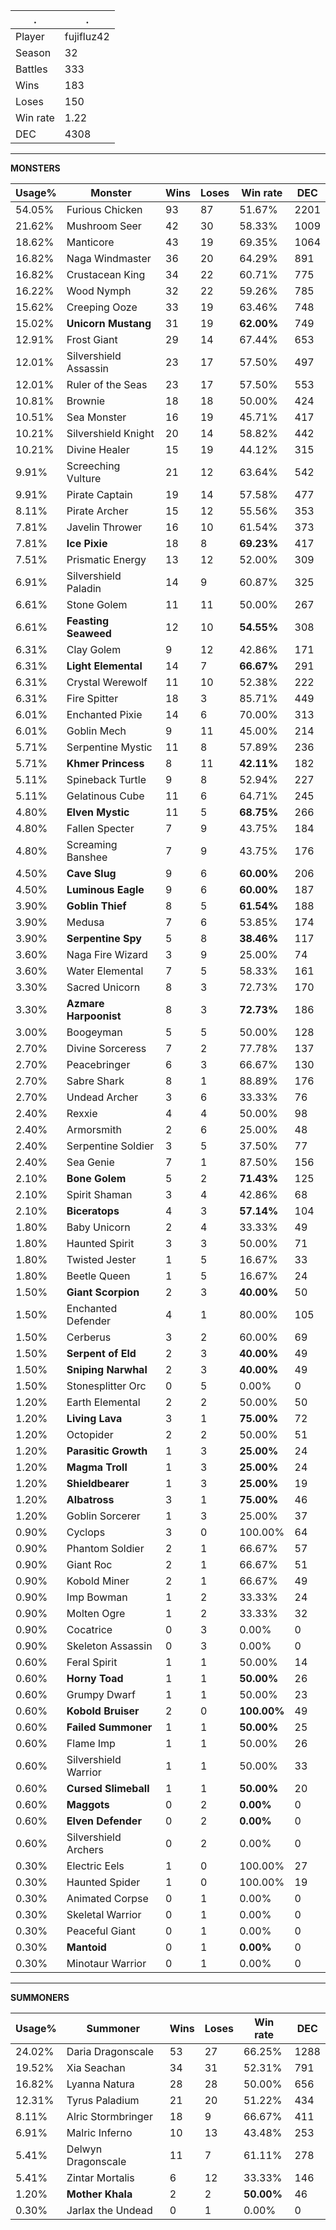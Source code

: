 .|.
|-|-
Player|fujifluz42
Season|32
Battles|333
Wins|183
Loses|150
Win rate|1.22
DEC|4308

---
**MONSTERS**

Usage%|Monster|Wins|Loses|Win rate|DEC|
-|-|-|-|-|-|
54.05%|Furious Chicken|93|87|51.67%|2201|
21.62%|Mushroom Seer|42|30|58.33%|1009|
18.62%|Manticore|43|19|69.35%|1064|
16.82%|Naga Windmaster|36|20|64.29%|891|
16.82%|Crustacean King|34|22|60.71%|775|
16.22%|Wood Nymph|32|22|59.26%|785|
15.62%|Creeping Ooze|33|19|63.46%|748|
15.02%|**Unicorn Mustang**|31|19|**62.00%**|749|
12.91%|Frost Giant|29|14|67.44%|653|
12.01%|Silvershield Assassin|23|17|57.50%|497|
12.01%|Ruler of the Seas|23|17|57.50%|553|
10.81%|Brownie|18|18|50.00%|424|
10.51%|Sea Monster|16|19|45.71%|417|
10.21%|Silvershield Knight|20|14|58.82%|442|
10.21%|Divine Healer|15|19|44.12%|315|
9.91%|Screeching Vulture|21|12|63.64%|542|
9.91%|Pirate Captain|19|14|57.58%|477|
8.11%|Pirate Archer|15|12|55.56%|353|
7.81%|Javelin Thrower|16|10|61.54%|373|
7.81%|**Ice Pixie**|18|8|**69.23%**|417|
7.51%|Prismatic Energy|13|12|52.00%|309|
6.91%|Silvershield Paladin|14|9|60.87%|325|
6.61%|Stone Golem|11|11|50.00%|267|
6.61%|**Feasting Seaweed**|12|10|**54.55%**|308|
6.31%|Clay Golem|9|12|42.86%|171|
6.31%|**Light Elemental**|14|7|**66.67%**|291|
6.31%|Crystal Werewolf|11|10|52.38%|222|
6.31%|Fire Spitter|18|3|85.71%|449|
6.01%|Enchanted Pixie|14|6|70.00%|313|
6.01%|Goblin Mech|9|11|45.00%|214|
5.71%|Serpentine Mystic|11|8|57.89%|236|
5.71%|**Khmer Princess**|8|11|**42.11%**|182|
5.11%|Spineback Turtle|9|8|52.94%|227|
5.11%|Gelatinous Cube|11|6|64.71%|245|
4.80%|**Elven Mystic**|11|5|**68.75%**|266|
4.80%|Fallen Specter|7|9|43.75%|184|
4.80%|Screaming Banshee|7|9|43.75%|176|
4.50%|**Cave Slug**|9|6|**60.00%**|206|
4.50%|**Luminous Eagle**|9|6|**60.00%**|187|
3.90%|**Goblin Thief**|8|5|**61.54%**|188|
3.90%|Medusa|7|6|53.85%|174|
3.90%|**Serpentine Spy**|5|8|**38.46%**|117|
3.60%|Naga Fire Wizard|3|9|25.00%|74|
3.60%|Water Elemental|7|5|58.33%|161|
3.30%|Sacred Unicorn|8|3|72.73%|170|
3.30%|**Azmare Harpoonist**|8|3|**72.73%**|186|
3.00%|Boogeyman|5|5|50.00%|128|
2.70%|Divine Sorceress|7|2|77.78%|137|
2.70%|Peacebringer|6|3|66.67%|130|
2.70%|Sabre Shark|8|1|88.89%|176|
2.70%|Undead Archer|3|6|33.33%|76|
2.40%|Rexxie|4|4|50.00%|98|
2.40%|Armorsmith|2|6|25.00%|48|
2.40%|Serpentine Soldier|3|5|37.50%|77|
2.40%|Sea Genie|7|1|87.50%|156|
2.10%|**Bone Golem**|5|2|**71.43%**|125|
2.10%|Spirit Shaman|3|4|42.86%|68|
2.10%|**Biceratops**|4|3|**57.14%**|104|
1.80%|Baby Unicorn|2|4|33.33%|49|
1.80%|Haunted Spirit|3|3|50.00%|71|
1.80%|Twisted Jester|1|5|16.67%|33|
1.80%|Beetle Queen|1|5|16.67%|24|
1.50%|**Giant Scorpion**|2|3|**40.00%**|50|
1.50%|Enchanted Defender|4|1|80.00%|105|
1.50%|Cerberus|3|2|60.00%|69|
1.50%|**Serpent of Eld**|2|3|**40.00%**|49|
1.50%|**Sniping Narwhal**|2|3|**40.00%**|49|
1.50%|Stonesplitter Orc|0|5|0.00%|0|
1.20%|Earth Elemental|2|2|50.00%|50|
1.20%|**Living Lava**|3|1|**75.00%**|72|
1.20%|Octopider|2|2|50.00%|51|
1.20%|**Parasitic Growth**|1|3|**25.00%**|24|
1.20%|**Magma Troll**|1|3|**25.00%**|24|
1.20%|**Shieldbearer**|1|3|**25.00%**|19|
1.20%|**Albatross**|3|1|**75.00%**|46|
1.20%|Goblin Sorcerer|1|3|25.00%|37|
0.90%|Cyclops|3|0|100.00%|64|
0.90%|Phantom Soldier|2|1|66.67%|57|
0.90%|Giant Roc|2|1|66.67%|51|
0.90%|Kobold Miner|2|1|66.67%|49|
0.90%|Imp Bowman|1|2|33.33%|24|
0.90%|Molten Ogre|1|2|33.33%|32|
0.90%|Cocatrice|0|3|0.00%|0|
0.90%|Skeleton Assassin|0|3|0.00%|0|
0.60%|Feral Spirit|1|1|50.00%|14|
0.60%|**Horny Toad**|1|1|**50.00%**|26|
0.60%|Grumpy Dwarf|1|1|50.00%|23|
0.60%|**Kobold Bruiser**|2|0|**100.00%**|49|
0.60%|**Failed Summoner**|1|1|**50.00%**|25|
0.60%|Flame Imp|1|1|50.00%|26|
0.60%|Silvershield Warrior|1|1|50.00%|33|
0.60%|**Cursed Slimeball**|1|1|**50.00%**|20|
0.60%|**Maggots**|0|2|**0.00%**|0|
0.60%|**Elven Defender**|0|2|**0.00%**|0|
0.60%|Silvershield Archers|0|2|0.00%|0|
0.30%|Electric Eels|1|0|100.00%|27|
0.30%|Haunted Spider|1|0|100.00%|19|
0.30%|Animated Corpse|0|1|0.00%|0|
0.30%|Skeletal Warrior|0|1|0.00%|0|
0.30%|Peaceful Giant|0|1|0.00%|0|
0.30%|**Mantoid**|0|1|**0.00%**|0|
0.30%|Minotaur Warrior|0|1|0.00%|0|

---
**SUMMONERS**

Usage%|Summoner|Wins|Loses|Win rate|DEC|
-|-|-|-|-|-|
24.02%|Daria Dragonscale|53|27|66.25%|1288|
19.52%|Xia Seachan|34|31|52.31%|791|
16.82%|Lyanna Natura|28|28|50.00%|656|
12.31%|Tyrus Paladium|21|20|51.22%|434|
8.11%|Alric Stormbringer|18|9|66.67%|411|
6.91%|Malric Inferno|10|13|43.48%|253|
5.41%|Delwyn Dragonscale|11|7|61.11%|278|
5.41%|Zintar Mortalis|6|12|33.33%|146|
1.20%|**Mother Khala**|2|2|**50.00%**|46|
0.30%|Jarlax the Undead|0|1|0.00%|0|
